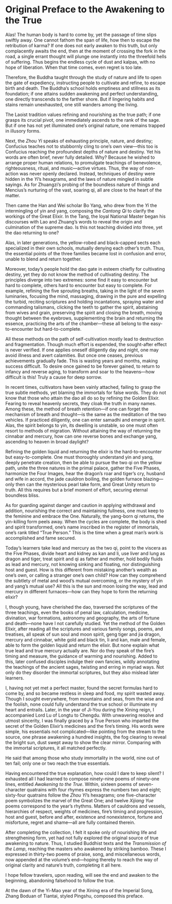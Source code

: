 # Original Preface to the Awakening to the True

Alas! The human body is hard to come by, yet the passage of time slips swiftly away. One cannot fathom the span of life, how then to escape the retribution of karma? If one does not early awaken to this truth, but only complacently awaits the end, then at the moment of crossing the fork in the road, a single errant thought will plunge one instantly into the threefold hells of suffering. Thus begins the endless cycle of dust and kalpas, with no hope of liberation. When that time comes, even regret is too late.

Therefore, the Buddha taught through the study of nature and life to open the gate of expediency, instructing people to cultivate and refine, to escape birth and death. The Buddha’s school holds emptiness and stillness as its foundation; if one attains sudden awakening and perfect understanding, one directly transcends to the farther shore. But if lingering habits and stains remain unexhausted, one still wanders among the living.

The Laoist tradition values refining and nourishing as the true path; if one grasps its crucial pivot, one immediately ascends to the rank of the sage. But if one has not yet illuminated one’s original nature, one remains trapped in illusory forms.

Next, the *Zhou Yi* speaks of exhausting principle, nature, and destiny; Confucius teaches not to stubbornly cling to one’s own view—this too is Confucius reaching the profoundest depths of nature and destiny. Yet his words are often brief, never fully detailed. Why? Because he wished to arrange proper human relations, to promulgate teachings of benevolence, righteousness, ritual, and music—active virtues. Thus, the way of non-action was never openly declared. Instead, techniques of destiny were hidden in the *Yi*’s hexagrams, and the laws of nature mingled in subtle sayings. As for Zhuangzi’s probing of the boundless nature of things and Mencius’s nurturing of the vast, soaring qi, all are close to the heart of the matter.

Then came the Han and Wei scholar Bo Yang, who drew from the *Yi* the intermingling of yin and yang, composing the *Cantong Qi* to clarify the workings of the Great Elixir. In the Tang, the loyal National Master began his discourses with Lao and Zhuang’s words to reveal the origin and culmination of the supreme dao. Is this not teaching divided into three, yet the dao returning to one?

Alas, in later generations, the yellow-robed and black-capped sects each specialized in their own schools, mutually denying each other’s truth. Thus, the essential points of the three families became lost in confusion and error, unable to blend and return together.

Moreover, today’s people hold the dao gate in esteem chiefly for cultivating destiny, yet they do not know the method of cultivating destiny. The principles diverge into two extremes: some find it easy to encounter but hard to complete, others hard to encounter but easy to complete. For example, refining the five sprouting breaths, taking in the light of the seven luminaries, focusing the mind, massaging, drawing in the pure and expelling the turbid, reciting scriptures and holding incantations, spraying water and commanding talismans, clicking the teeth to gather the spirit, abstaining from wives and grain, preserving the spirit and closing the breath, moving thought between the eyebrows, supplementing the brain and returning the essence, practicing the arts of the chamber—these all belong to the easy-to-encounter but hard-to-complete.

All these methods on the path of self-cultivation mostly lead to destruction and fragmentation. Though much effort is expended, the sought-after effect is never verified. If one applies oneself diligently day and night, one may avoid illness and avert calamities. But once one ceases, previous achievements gradually fade. This is wasting years and months, making success difficult. To desire once gained to be forever gained, to return to infancy and reverse aging, to transform and soar to the heavens—how difficult is this! Truly a cause for deep sorrow.

In recent times, cultivators have been vainly attached, failing to grasp the true subtle methods, yet blaming the immortals for false words. They do not know that those who attain the dao all do so by refining the Golden Elixir. Fearing to reveal heavenly secrets, they cloak the truth in many names. Among these, the method of breath retention—if one can forget the mechanism of breath and thought—is the same as the meditation of the two vehicles. If practiced diligently, one can enter samadhi and emerge in spirit. Alas, the spirit belongs to yin, its dwelling is unstable, so one must often resort to methods of migration. Without attaining the way of returning the cinnabar and mercury, how can one reverse bones and exchange yang, ascending to heaven in broad daylight?

Refining the golden liquid and returning the elixir is the hard-to-encounter but easy-to-complete. One must thoroughly understand yin and yang, deeply penetrate creation, then be able to pursue the two qi on the yellow path, unite the three natures in the primal palace, gather the Five Phases, harmonize the Four Images, hear the dragon’s roar and tiger’s cry, husband and wife in accord, the jade cauldron boiling, the golden furnace blazing—only then can the mysterious pearl take form, and Great Unity return to truth. All this requires but a brief moment of effort, securing eternal boundless bliss.

As for guarding against danger and caution in applying withdrawal and addition, nourishing the correct and maintaining fullness, one must keep to the feminine and embrace the One. Naturally, the yang-born qi returns, the yin-killing form peels away. When the cycles are complete, the body is shed and spirit transformed, one’s name inscribed in the register of immortals, one’s rank titled “True Person.” This is the time when a great man’s work is accomplished and fame secured.

Today’s learners take lead and mercury as the two qi, point to the viscera as the Five Phases, divide heart and kidney as kan and li, use liver and lung as dragon and tiger, treat spirit and qi as father and mother, hold bodily fluids as lead and mercury, not knowing sinking and floating, nor distinguishing host and guest. How is this different from mistaking another’s wealth as one’s own, or calling a stranger one’s own child? How can they comprehend the subtlety of metal and wood’s mutual overcoming, or the mystery of yin and yang’s mutual use? All this is the sun and moon losing the way, lead and mercury in different furnaces—how can they hope to form the returning elixir? 

I, though young, have cherished the dao, traversed the scriptures of the three teachings, even the books of penal law, calculation, medicine, divination, war formations, astronomy and geography, the arts of fortune and death—none have I not carefully studied. Yet the method of the Golden Elixir, after reading all the scriptures and various family songs, poems, and treatises, all speak of sun soul and moon spirit, geng tiger and jia dragon, mercury and cinnabar, white gold and black tin, li and kan, male and female, able to form the golden liquid and return the elixir. But none explain what true lead and true mercury actually are. Nor do they speak of the fire’s timing and measure, the guidance of warming and nourishing. Added to this, later confused disciples indulge their own fancies, wildly annotating the teachings of the ancient sages, twisting and erring in myriad ways. Not only do they disorder the immortal scriptures, but they also mislead later learners.

I, having not yet met a perfect master, found the secret formulas hard to come by, and so became restless in sleep and food, my spirit wasted away. Though I sought everywhere, from mountains and seas, from the wise and the foolish, none could fully understand the true school or illuminate my heart and entrails. Later, in the year of Ji-You during the Xining reign, I accompanied Lord Lu of Longtu to Chengdu. With unwavering resolve and utmost sincerity, I was finally graced by a True Person who imparted the secret of the Golden Elixir’s medicines and the fire’s timing. His words were simple, his essentials not complicated—like pointing from the stream to the source, one phrase awakening a hundred insights, the fog clearing to reveal the bright sun, dust swept away to show the clear mirror. Comparing with the immortal scriptures, it all matched perfectly.

He said that among those who study immortality in the world, nine out of ten fail; only one or two reach the true essentials.

Having encountered the true explanation, how could I dare to keep silent? I exhausted all I had learned to compose ninety-nine poems of ninety-one lines, entitled *Awakening to the True*. Within, sixteen poems of seven-character quatrains with four rhymes express the numbers two and eight; sixty-four quatrains follow the *Zhou Yi*’s hexagrams; one five-character poem symbolizes the marvel of the Great One; and twelve *Xijiang Yue* poems correspond to the year’s rhythms. Matters of cauldrons and vessels, hierarchies of respect, weights of medicines, fire’s timing and progression, host and guest, before and after, existence and nonexistence, fortune and misfortune, regret and shame—all are fully contained therein.

After completing the collection, I felt it spoke only of nourishing life and strengthening form, yet had not fully explored the original source of true awakening to nature. Thus, I studied Buddhist texts and the *Transmission of the Lamp*, reaching the masters who awakened by striking bamboo. These I expressed in thirty-two poems of praise, song, and miscellaneous words, now appended at the volume’s end—hoping thereby to reach the way of original clarity and nature’s truth, completing it all here.

I hope fellow travelers, upon reading, will see the end and awaken to the beginning, abandoning falsehood to follow the true.

At the dawn of the Yi-Mao year of the Xining era of the Imperial Song, Zhang Boduan of Tiantai, styled Pingshu, composed this preface.
